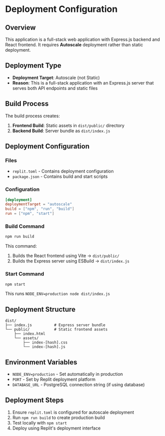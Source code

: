 # Deployment Configuration

## Overview
This application is a full-stack web application with Express.js backend and React frontend. It requires **Autoscale** deployment rather than static deployment.

## Deployment Type
- **Deployment Target**: Autoscale (not Static)
- **Reason**: This is a full-stack application with an Express.js server that serves both API endpoints and static files

## Build Process
The build process creates:
1. **Frontend Build**: Static assets in `dist/public/` directory
2. **Backend Build**: Server bundle as `dist/index.js`

## Deployment Configuration

### Files
- `replit.toml` - Contains deployment configuration
- `package.json` - Contains build and start scripts

### Configuration
```toml
[deployment]
deploymentTarget = "autoscale"
build = ["npm", "run", "build"]
run = ["npm", "start"]
```

### Build Command
```bash
npm run build
```
This command:
1. Builds the React frontend using Vite → `dist/public/`
2. Builds the Express server using ESBuild → `dist/index.js`

### Start Command
```bash
npm start
```
This runs `NODE_ENV=production node dist/index.js`

## Deployment Structure
```
dist/
├── index.js          # Express server bundle
└── public/           # Static frontend assets
    ├── index.html
    └── assets/
        ├── index-[hash].css
        └── index-[hash].js
```

## Environment Variables
- `NODE_ENV=production` - Set automatically in production
- `PORT` - Set by Replit deployment platform
- `DATABASE_URL` - PostgreSQL connection string (if using database)

## Deployment Steps
1. Ensure `replit.toml` is configured for autoscale deployment
2. Run `npm run build` to create production build
3. Test locally with `npm start`
4. Deploy using Replit's deployment interface
